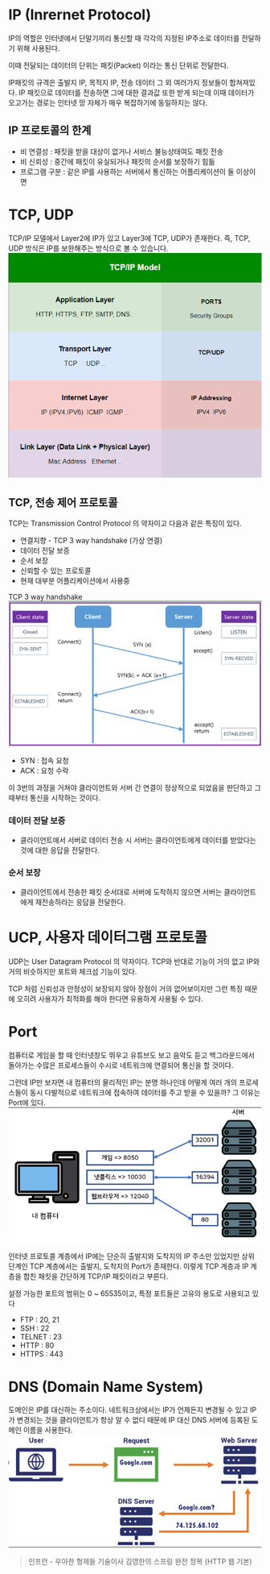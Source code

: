# IP (Inrernet Protocol)
IP의 역할은 인터넷에서 단말기끼리 통신할 때 각각의 지정된 IP주소로 데이터를 전달하기 위해 사용된다. 

이때 전달되는 데이터의 단위는 패킷(Packet) 이라는 통신 단위로 전달한다.

IP패킷의 규격은 출발지 IP, 목적지 IP, 전송 데이터 그 외 여러가지 정보들이 합쳐져있다. IP 패킷으로 데이터를 전송하면 그에 대한 결과값 또한 받게 되는데 이때 데이터가 오고가는 경로는 인터넷 망 자체가 매우 복잡하기에 동일하지는 않다.

## IP 프로토콜의 한계
- 비 연결성 : 패킷을 받을 대상이 없거나 서비스 불능상태여도 패킷 전송
- 비 신뢰성 : 중간에 패킷이 유실되거나 패킷의 순서를 보장하기 힘듦
- 프로그램 구분 : 같은 IP를 사용하는 서버에서 통신하는 어플리케이션이 둘 이상이면

# TCP, UDP
TCP/IP 모델에서 Layer2에 IP가 있고 Layer3에 TCP, UDP가 존재한다. 즉, TCP, UDP 방식은 IP를 보완해주는 방식으로 볼 수 있습니다.![alt text](/Image/Web/IP1.PNG)

## TCP, 전송 제어 프로토콜
TCP는 Transmission Control Protocol 의 약자이고 다음과 같은 특징이 있다.
- 연결지향 - TCP 3 way handshake (가상 연결)
- 데이터 전달 보증
- 순서 보장
- 신뢰할 수 있는 프로토콜
- 현재 대부분 어플리케이션에서 사용중

TCP 3 way handshake
![alt text](/Image/Web/IP2.png)
- SYN : 접속 요청
- ACK : 요청 수락

이 3번의 과정을 거쳐야 클라이언트와 서버 간 연결이 정상적으로 되었음을 판단하고 그때부터 통신을 시작하는 것이다.

### 데이터 전달 보증
- 클라이언트에서 서버로 데이터 전송 시 서버는 클라이언트에게 데이터를 받았다는 것에 대한 응답을 전달한다.

### 순서 보장 
- 클라이언트에서 전송한 패킷 순서대로 서버에 도착하지 않으면 서버는 클라이언트에게 재전송하라는 응답을 전달한다.



# UCP, 사용자 데이터그램 프로토콜
UDP는 User Datagram Protocol 의 약자이다. TCP와 반대로 기능이 거의 없고  IP와 거의 비슷하지만 포트와 체크섬 기능이 있다.

TCP 처럼 신뢰성과 안정성이 보장되지 않아 장점이 거의 없어보이지만 그런 특징 때문에 오히려 사용자가 최적화를 해야 한다면 유용하게 사용될 수 있다.

# Port
컴퓨터로 게임을 할 때 인터넷창도 뛰우고 유튜브도 보고 음악도 듣고 백그라운드에서 돌아가는 수많은 프로세스들이 수시로 네트워크에 연결되어 통신을 할 것이다.

그런데 IP만 보자면 내 컴퓨터의 물리적인 IP는 분명 하나인데 어떻게 여러 개의 프로세스들이 동시 다발적으로 네트워크에 접속하여 데이터를 주고 받을 수 있을까? 그 이유는 Port에 있다.
![alt text](/Image/Web/IP3.png)

인터넷 프로토콜 계층에서 IP에는 단순히 출발지와 도착지의 IP 주소만 있었지만 상위 단계인 TCP 계층에서는 출발지, 도착지의 Port가 존재한다. 이렇게 TCP 계층과 IP 계층을 합친 패킷을 간단하게 TCP/IP 패킷이라고 부른다.

설정 가능한 포트의 범위는 0 ~ 65535이고, 특정 포트들은 고유의 용도로 사용되고 있다
- FTP : 20, 21
- SSH : 22
- TELNET : 23
- HTTP : 80
- HTTPS : 443

# DNS (Domain Name System)
도메인은 IP를 대신하는 주소이다. 네트워크상에서는 IP가 언제든지 변경될 수 있고 IP가 변경되는 것을 클라이언트가 항상 알 수 없디 때문에 IP 대신 DNS 서버에 등록된 도메인 이름을 사용한다.![alt text](/Image/Web/IP4.png)

> 인프런 - 우아한 형제들 기술이사 김영한의 스프링 완전 정복 (HTTP 웹 기본)

